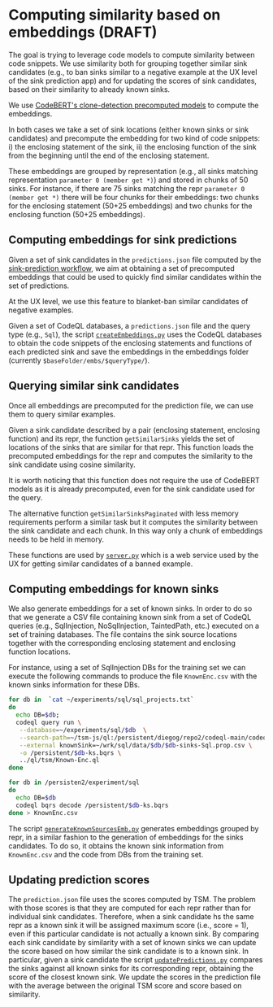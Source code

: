 # Computing similarity based on embeddings (DRAFT)

The goal is trying to leverage code models to compute similarity between code snippets.
We use similarity both for grouping together similar sink candidates (e.g., to ban sinks similar to a negative example at the UX level of the sink prediction app) and for updating the scores of sink candidates, based on their similarity to already known sinks.

We use [CodeBERT's clone-detection precomputed models](https://github.com/microsoft/CodeBERT/tree/master/GraphCodeBERT/clonedetection) to compute the embeddings.

In both cases we take a set of sink locations  (either known sinks or sink candidates) and precompute the embedding for two kind of code snippets: 
i) the enclosing statement of the sink, ii) the enclosing function of the sink from the beginning until the end of the enclosing statement.

These embeddings are grouped by representation (e.g., all sinks matching representation `parameter 0 (member get *)`) and stored in chunks of 50 sinks.  For instance, if there are 75 sinks matching the repr `parameter 0 (member get *)` there will be four chunks for their embeddings: two chunks for the enclosing statement (50+25 embeddings) and two chunks for the enclosing function (50+25 embeddings).

## Computing embeddings for sink predictions

Given a set of sink candidates in the `predictions.json` file computed by the [sink-prediction workflow](https://github.com/github/ml-ql-taint-specification-mining/actions/workflows/predict.yml), we aim at obtaining a set of precomputed embeddings that could be used to quickly find similar candidates within the set of predictions.

At the UX level, we use this feature to blanket-ban similar candidates of negative examples.

Given a set of CodeQL databases, a `predictions.json` file and the query type (e.g., `Sql`), the script [`createEmbeddings.py`](createEmbeddings.py) uses the CodeQL databases to obtain the code snippets of the enclosing statements and functions of each predicted sink and save the embeddings in the embeddings folder (currently `$baseFolder/embs/$queryType/`).

## Querying similar sink candidates

Once all embeddings are precomputed for the prediction file, we can use them to query similar examples.

Given a sink candidate described by a pair (enclosing statement, enclosing function) and its repr, the function `getSimilarSinks` yields the set of locations of the sinks that are similar for that repr. This function loads the precomputed embeddings for the repr and computes the similarity to the sink candidate using cosine similarity.

It is worth noticing that this function does not require the use of CodeBERT models as it is already precomputed, even for the sink candidate used for the query.

The alternative function `getSimilarSinksPaginated` with less memory requirements perform a similar task but it computes the similarity between the sink candidate and each chunk. In this way only a chunk of embeddings needs to be held in memory.

These functions are used by [`server.py`](server.py) which is a web service used by the UX for getting similar candidates of a banned example.  

## Computing embeddings for known sinks

We also generate embeddings for a set of known sinks.
In order to do so that we generate a CSV file containing known sink from a set of CodeQL queries (e.g., SqlInjection, NoSqlInjection, TaintedPath, etc.) executed on a set of training databases. The file contains the sink source locations together with the corresponding enclosing statement and enclosing function locations.

For instance, using a set of SqlInjection DBs for the training set we can execute the following commands to produce the file `KnownEnc.csv` with the known sinks information for these DBs.

```sh
for db in  `cat ~/experiments/sql/sql_projects.txt`
do
  echo DB=$db;
  codeql query run \
   --database=~/experiments/sql/$db  \
   --search-path=~/tsm-js/ql:/persistent/diegog/repo2/codeql-main/codeql/ \
   --external knownSink=~/wrk/sql/data/$db/$db-sinks-Sql.prop.csv \
   -o /persistent/$db-ks.bqrs \
   ../ql/tsm/Known-Enc.ql
done

for db in /persisten2/experiment/sql
do
  echo DB=$db
  codeql bqrs decode /persistent/$db-ks.bqrs
done > KnownEnc.csv
```

The script [`generateKnownSourcesEmb.py`](generateKnownSourcesEmb.py) generates embeddings grouped by repr, in a similar fashion to the generation of embeddings for the sinks candidates. To do so, it obtains the known sink information from `KnownEnc.csv` and the code from DBs from the training set.

## Updating prediction scores

The `prediction.json` file uses the scores computed by TSM.
The problem with those scores is that they are computed for each repr rather than for individual sink candidates. Therefore, when a sink candidate hs the same repr as a known sink it will be assigned maximum score (i.e., score = 1), even if this particular candidate is not actually a known sink.
By comparing each sink candidate by similarity with a set of known sinks we can update the score based on how similar the sink candidate is to a known sink.
In particular, given a sink candidate the script [`updatePredictions.py`](updatePredictions.py) compares the sinks against all known sinks for its corresponding repr, obtaining the score of the closest known sink.
We  update the scores in the prediction file with the average between the original TSM score and score based on similarity.
